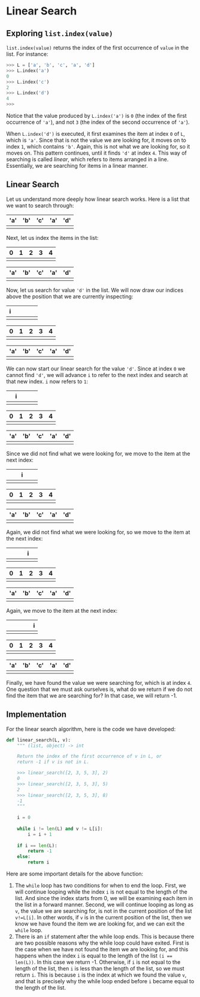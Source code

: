 # Linear Search

## Exploring `list.index(value)`

`list.index(value)` returns the index of the first occurrence of `value` in the list. For instance:

```python
>>> L = ['a', 'b', 'c', 'a', 'd']
>>> L.index('a')
0
>>> L.index('c')
2
>>> L.index('d')
4
>>> 
```

Notice that the value produced by `L.index('a')` is `0` (the index of the first occurrence of `'a'`), and not `3` (the index of the second occurrence of `'a'`). 

When `L.index('d')` is executed, it first examines the item at index `0` of `L`, which is `'a'`. Since that is not the value we are looking for, it moves on to index `1`, which contains `'b'`. Again, this is not what we are looking for, so it moves on. This pattern continues, until it finds `'d'` at index `4`. This way of searching is called *linear*, which refers to items arranged in a line. Essentially, we are searching for items in a linear manner.

## Linear Search

Let us understand more deeply how linear search works. Here is a list that we want to search through:

| 'a'  | 'b'  | 'c'  | 'a'  | 'd'  |
| ---- | ---- | ---- | ---- | ---- |
|      |      |      |      |      |

Next, let us index the items in the list:

| 0    | 1    | 2    | 3    | 4    |
| ---- | ---- | ---- | ---- | ---- |
|      |      |      |      |      |

| 'a'  | 'b'  | 'c'  | 'a'  | 'd'  |
| ---- | ---- | ---- | ---- | ---- |
|      |      |      |      |      |

Now, let us search for value `'d'` in the list. We will now draw our indices above the position that we are currently inspecting:

| i    |      |      |      |      |
| ---- | ---- | ---- | ---- | ---- |
|      |      |      |      |      |

| 0    | 1    | 2    | 3    | 4    |
| ---- | ---- | ---- | ---- | ---- |
|      |      |      |      |      |

| 'a'  | 'b'  | 'c'  | 'a'  | 'd'  |
| ---- | ---- | ---- | ---- | ---- |
|      |      |      |      |      |

We can now start our linear search for the value `'d'`. Since at index `0` we cannot find `'d'`, we will advance `i` to refer to the next index and search at that new index. `i` now refers to `1`:

|      | i    |      |      |      |
| ---- | ---- | ---- | ---- | ---- |
|      |      |      |      |      |

| 0    | 1    | 2    | 3    | 4    |
| ---- | ---- | ---- | ---- | ---- |
|      |      |      |      |      |

| 'a'  | 'b'  | 'c'  | 'a'  | 'd'  |
| ---- | ---- | ---- | ---- | ---- |
|      |      |      |      |      |

Since we did not find what we were looking for, we move to the item at the next index:

|      |      | i    |      |      |
| ---- | ---- | ---- | ---- | ---- |
|      |      |      |      |      |

| 0    | 1    | 2    | 3    | 4    |
| ---- | ---- | ---- | ---- | ---- |
|      |      |      |      |      |

| 'a'  | 'b'  | 'c'  | 'a'  | 'd'  |
| ---- | ---- | ---- | ---- | ---- |
|      |      |      |      |      |

Again, we did not find what we were looking for, so we move to the item at the next index:

|      |      |      | i    |      |
| ---- | ---- | ---- | ---- | ---- |
|      |      |      |      |      |

| 0    | 1    | 2    | 3    | 4    |
| ---- | ---- | ---- | ---- | ---- |
|      |      |      |      |      |

| 'a'  | 'b'  | 'c'  | 'a'  | 'd'  |
| ---- | ---- | ---- | ---- | ---- |
|      |      |      |      |      |

Again, we move to the item at the next index:

|      |      |      |      | i    |
| ---- | ---- | ---- | ---- | ---- |
|      |      |      |      |      |

| 0    | 1    | 2    | 3    | 4    |
| ---- | ---- | ---- | ---- | ---- |
|      |      |      |      |      |

| 'a'  | 'b'  | 'c'  | 'a'  | 'd'  |
| ---- | ---- | ---- | ---- | ---- |
|      |      |      |      |      |

Finally, we have found the value we were searching for, which is at index `4`. One question that we must ask ourselves is, what do we return if we do not find the item that we are searching for? In that case, we will return -1.

## Implementation

For the linear search algorithm, here is the code we have developed:

```python
def linear_search(L, v):
    """ (list, object) -> int

    Return the index of the first occurrence of v in L, or
    return -1 if v is not in L.

    >>> linear_search([2, 3, 5, 3], 2)
    0
    >>> linear_search([2, 3, 5, 3], 5)
    2
    >>> linear_search([2, 3, 5, 3], 8)
    -1
    """
    
    i = 0
    
    while i != len(L) and v != L[i]:
        i = i + 1
    
    if i == len(L):
        return -1
    else:
        return i
```

Here are some important details for the above function:

1. The `while` loop has two conditions for when to end the loop. First, we will continue looping while the index `i` is not equal to the length of the list. And since the index starts from 0, we will be examining each item in the list in a forward manner. Second, we will continue looping as long as `v`, the value we are searching for, is not in the current position of the list `v!=L[i]`. In other words, if `v` is in the current position of the list, then we know we have found the item we are looking for, and we can exit the `while` loop.
2. There is an `if` statement after the while loop ends. This is because there are two possible reasons why the while loop could have exited. First is the case when we have not found the item we are looking for, and this happens when the index `i` is equal to the length of the list `(i == len(L))`. In this case we return -1. Otherwise, if `i` is not equal to the length of the list, then `i` is less than the length of the list, so we must return `i`. This is because `i` is the index at which we found the value `v`, and that is precisely why the while loop ended before `i` became equal to the length of the list.